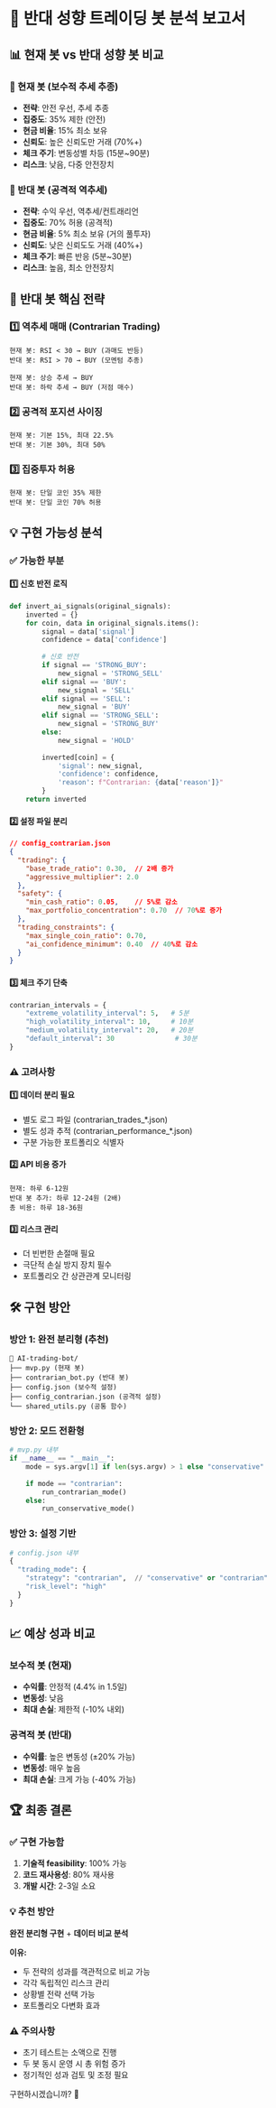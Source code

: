 # 🔄 반대 성향 트레이딩 봇 분석 보고서

## 📊 현재 봇 vs 반대 성향 봇 비교

### 🤖 현재 봇 (보수적 추세 추종)
- **전략**: 안전 우선, 추세 추종
- **집중도**: 35% 제한 (안전)
- **현금 비율**: 15% 최소 보유
- **신뢰도**: 높은 신뢰도만 거래 (70%+)
- **체크 주기**: 변동성별 차등 (15분~90분)
- **리스크**: 낮음, 다중 안전장치

### 🚀 반대 봇 (공격적 역추세)
- **전략**: 수익 우선, 역추세/컨트래리언
- **집중도**: 70% 허용 (공격적)
- **현금 비율**: 5% 최소 보유 (거의 풀투자)
- **신뢰도**: 낮은 신뢰도도 거래 (40%+)
- **체크 주기**: 빠른 반응 (5분~30분)
- **리스크**: 높음, 최소 안전장치

## 🎯 반대 봇 핵심 전략

### 1️⃣ 역추세 매매 (Contrarian Trading)
```
현재 봇: RSI < 30 → BUY (과매도 반등)
반대 봇: RSI > 70 → BUY (모멘텀 추종)

현재 봇: 상승 추세 → BUY 
반대 봇: 하락 추세 → BUY (저점 매수)
```

### 2️⃣ 공격적 포지션 사이징
```
현재 봇: 기본 15%, 최대 22.5%
반대 봇: 기본 30%, 최대 50%
```

### 3️⃣ 집중투자 허용
```
현재 봇: 단일 코인 35% 제한
반대 봇: 단일 코인 70% 허용
```

## 💡 구현 가능성 분석

### ✅ 가능한 부분

#### 1️⃣ 신호 반전 로직
```python
def invert_ai_signals(original_signals):
    inverted = {}
    for coin, data in original_signals.items():
        signal = data['signal']
        confidence = data['confidence']
        
        # 신호 반전
        if signal == 'STRONG_BUY':
            new_signal = 'STRONG_SELL'
        elif signal == 'BUY':
            new_signal = 'SELL'
        elif signal == 'SELL':
            new_signal = 'BUY'
        elif signal == 'STRONG_SELL':
            new_signal = 'STRONG_BUY'
        else:
            new_signal = 'HOLD'
            
        inverted[coin] = {
            'signal': new_signal,
            'confidence': confidence,
            'reason': f"Contrarian: {data['reason']}"
        }
    return inverted
```

#### 2️⃣ 설정 파일 분리
```json
// config_contrarian.json
{
  "trading": {
    "base_trade_ratio": 0.30,  // 2배 증가
    "aggressive_multiplier": 2.0
  },
  "safety": {
    "min_cash_ratio": 0.05,    // 5%로 감소
    "max_portfolio_concentration": 0.70  // 70%로 증가
  },
  "trading_constraints": {
    "max_single_coin_ratio": 0.70,
    "ai_confidence_minimum": 0.40  // 40%로 감소
  }
}
```

#### 3️⃣ 체크 주기 단축
```python
contrarian_intervals = {
    "extreme_volatility_interval": 5,   # 5분
    "high_volatility_interval": 10,     # 10분  
    "medium_volatility_interval": 20,   # 20분
    "default_interval": 30               # 30분
}
```

### ⚠️ 고려사항

#### 1️⃣ 데이터 분리 필요
- 별도 로그 파일 (contrarian_trades_*.json)
- 별도 성과 추적 (contrarian_performance_*.json)
- 구분 가능한 포트폴리오 식별자

#### 2️⃣ API 비용 증가
```
현재: 하루 6-12원
반대 봇 추가: 하루 12-24원 (2배)
총 비용: 하루 18-36원
```

#### 3️⃣ 리스크 관리
- 더 빈번한 손절매 필요
- 극단적 손실 방지 장치 필수
- 포트폴리오 간 상관관계 모니터링

## 🛠️ 구현 방안

### 방안 1: 완전 분리형 (추천)
```
📁 AI-trading-bot/
├── mvp.py (현재 봇)
├── contrarian_bot.py (반대 봇)
├── config.json (보수적 설정)
├── config_contrarian.json (공격적 설정)
└── shared_utils.py (공통 함수)
```

### 방안 2: 모드 전환형
```python
# mvp.py 내부
if __name__ == "__main__":
    mode = sys.argv[1] if len(sys.argv) > 1 else "conservative"
    
    if mode == "contrarian":
        run_contrarian_mode()
    else:
        run_conservative_mode()
```

### 방안 3: 설정 기반
```python
# config.json 내부
{
  "trading_mode": {
    "strategy": "contrarian",  // "conservative" or "contrarian"
    "risk_level": "high"
  }
}
```

## 📈 예상 성과 비교

### 보수적 봇 (현재)
- **수익률**: 안정적 (4.4% in 1.5일)
- **변동성**: 낮음
- **최대 손실**: 제한적 (-10% 내외)

### 공격적 봇 (반대)
- **수익률**: 높은 변동성 (±20% 가능)
- **변동성**: 매우 높음
- **최대 손실**: 크게 가능 (-40% 가능)

## 🏆 최종 결론

### ✅ 구현 가능함
1. **기술적 feasibility**: 100% 가능
2. **코드 재사용성**: 80% 재사용
3. **개발 시간**: 2-3일 소요

### 💡 추천 방안
**완전 분리형 구현** + **데이터 비교 분석**

**이유:**
- 두 전략의 성과를 객관적으로 비교 가능
- 각각 독립적인 리스크 관리
- 상황별 전략 선택 가능
- 포트폴리오 다변화 효과

### ⚠️ 주의사항
- 초기 테스트는 소액으로 진행
- 두 봇 동시 운영 시 총 위험 증가
- 정기적인 성과 검토 및 조정 필요

구현하시겠습니까? 🚀